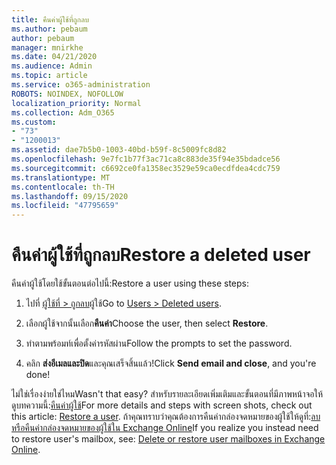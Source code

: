 ```yaml
---
title: คืนค่าผู้ใช้ที่ถูกลบ
ms.author: pebaum
author: pebaum
manager: mnirkhe
ms.date: 04/21/2020
ms.audience: Admin
ms.topic: article
ms.service: o365-administration
ROBOTS: NOINDEX, NOFOLLOW
localization_priority: Normal
ms.collection: Adm_O365
ms.custom:
- "73"
- "1200013"
ms.assetid: dae7b5b0-1003-40bd-b59f-8c5009fc8d82
ms.openlocfilehash: 9e7fc1b77f3ac71ca8c883de35f94e35bdadce56
ms.sourcegitcommit: c6692ce0fa1358ec3529e59ca0ecdfdea4cdc759
ms.translationtype: MT
ms.contentlocale: th-TH
ms.lasthandoff: 09/15/2020
ms.locfileid: "47795659"
---
```

# <a name="restore-a-deleted-user"></a><span data-ttu-id="1d2bc-102">คืนค่าผู้ใช้ที่ถูกลบ</span><span class="sxs-lookup"><span data-stu-id="1d2bc-102">Restore a deleted user</span></span>

<span data-ttu-id="1d2bc-103">คืนค่าผู้ใช้โดยใช้ขั้นตอนต่อไปนี้:</span><span class="sxs-lookup"><span data-stu-id="1d2bc-103">Restore a user using these steps:</span></span>
  
1. <span data-ttu-id="1d2bc-104">ไปที่ [ผู้ใช้ที่ \> ถูกลบ](https://admin.microsoft.com/adminportal/home#/deletedusers)ผู้ใช้</span><span class="sxs-lookup"><span data-stu-id="1d2bc-104">Go to [Users \> Deleted users](https://admin.microsoft.com/adminportal/home#/deletedusers).</span></span>

2. <span data-ttu-id="1d2bc-105">เลือกผู้ใช้จากนั้นเลือก**คืนค่า**</span><span class="sxs-lookup"><span data-stu-id="1d2bc-105">Choose the user, then select **Restore**.</span></span>

3. <span data-ttu-id="1d2bc-106">ทำตามพร้อมท์เพื่อตั้งค่ารหัสผ่าน</span><span class="sxs-lookup"><span data-stu-id="1d2bc-106">Follow the prompts to set the password.</span></span>

4. <span data-ttu-id="1d2bc-107">คลิก **ส่งอีเมลและปิด**และคุณเสร็จสิ้นแล้ว!</span><span class="sxs-lookup"><span data-stu-id="1d2bc-107">Click **Send email and close**, and you're done!</span></span>

<span data-ttu-id="1d2bc-108">ไม่ใช่เรื่องง่ายใช่ไหม</span><span class="sxs-lookup"><span data-stu-id="1d2bc-108">Wasn't that easy?</span></span> <span data-ttu-id="1d2bc-109">สำหรับรายละเอียดเพิ่มเติมและขั้นตอนที่มีภาพหน้าจอให้ดูบทความนี้:[คืนค่าผู้ใช้](https://docs.microsoft.com/microsoft-365/admin/add-users/restore-user)</span><span class="sxs-lookup"><span data-stu-id="1d2bc-109">For more details and steps with screen shots, check out this article: [Restore a user](https://docs.microsoft.com/microsoft-365/admin/add-users/restore-user).</span></span> <span data-ttu-id="1d2bc-110">ถ้าคุณทราบว่าคุณต้องการคืนค่ากล่องจดหมายของผู้ใช้ให้ดูที่:[ลบหรือคืนค่ากล่องจดหมายของผู้ใช้ใน Exchange Online](https://docs.microsoft.com/exchange/recipients-in-exchange-online/delete-or-restore-mailboxes)</span><span class="sxs-lookup"><span data-stu-id="1d2bc-110">If you realize you instead need to restore user's mailbox, see: [Delete or restore user mailboxes in Exchange Online](https://docs.microsoft.com/exchange/recipients-in-exchange-online/delete-or-restore-mailboxes).</span></span>